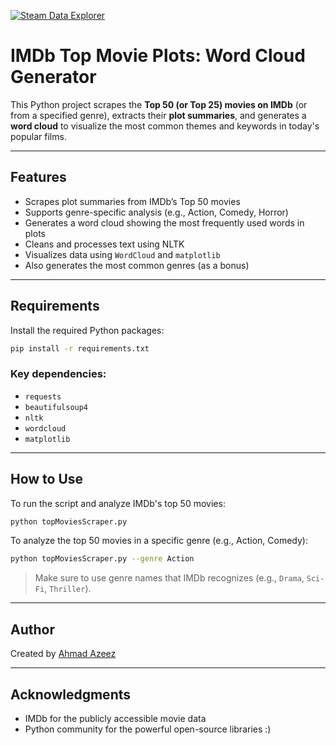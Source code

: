 [![Steam Data Explorer](https://media.licdn.com/dms/image/v2/D5622AQFVTp4dOFxYPg/feedshare-shrink_2048_1536/B56ZbQzN75H4Ao-/0/1747259809992?e=1750291200&v=beta&t=nc0OCnGeG8bnfBUQL2VN-jsZyIe4VVYQdaG6PTdMeow)](https://github.com/AhmadAzeez999/IMDb-Python-Scraper/)

# IMDb Top Movie Plots: Word Cloud Generator

This Python project scrapes the **Top 50 (or Top 25) movies on IMDb** (or from a specified genre), extracts their **plot summaries**, and generates a **word cloud** to visualize the most common themes and keywords in today's popular films.

---

## Features

* Scrapes plot summaries from IMDb’s Top 50 movies
* Supports genre-specific analysis (e.g., Action, Comedy, Horror)
* Generates a word cloud showing the most frequently used words in plots
* Cleans and processes text using NLTK
* Visualizes data using `WordCloud` and `matplotlib`
* Also generates the most common genres (as a bonus)

---

## Requirements

Install the required Python packages:

```bash
pip install -r requirements.txt
```

### Key dependencies:

* `requests`
* `beautifulsoup4`
* `nltk`
* `wordcloud`
* `matplotlib`

---

## How to Use

To run the script and analyze IMDb's top 50 movies:

```bash
python topMoviesScraper.py
```

To analyze the top 50 movies in a specific genre (e.g., Action, Comedy):

```bash
python topMoviesScraper.py --genre Action
```

> Make sure to use genre names that IMDb recognizes (e.g., `Drama`, `Sci-Fi`, `Thriller`).

---

## Author

Created by [Ahmad Azeez](https://github.com/AhmadAzeez999)

---

## Acknowledgments

* IMDb for the publicly accessible movie data
* Python community for the powerful open-source libraries :)
